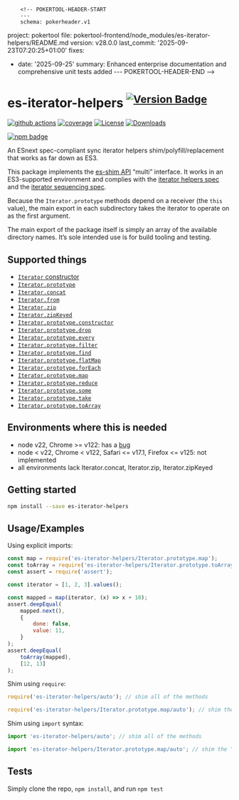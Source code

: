         <!-- POKERTOOL-HEADER-START
        ---
        schema: pokerheader.v1
project: pokertool
file: pokertool-frontend/node_modules/es-iterator-helpers/README.md
version: v28.0.0
last_commit: '2025-09-23T07:20:25+01:00'
fixes:
- date: '2025-09-25'
  summary: Enhanced enterprise documentation and comprehensive unit tests added
        ---
        POKERTOOL-HEADER-END -->
# es-iterator-helpers <sup>[![Version Badge][npm-version-svg]][package-url]</sup>

[![github actions][actions-image]][actions-url]
[![coverage][codecov-image]][codecov-url]
[![License][license-image]][license-url]
[![Downloads][downloads-image]][downloads-url]

[![npm badge][npm-badge-png]][package-url]

An ESnext spec-compliant sync iterator helpers shim/polyfill/replacement that works as far down as ES3.

This package implements the [es-shim API](https://github.com/es-shims/api) “multi” interface. It works in an ES3-supported environment and complies with the [iterator helpers spec](https://tc39.es/proposal-iterator-helpers/) and the [iterator sequencing spec](https://tc39.es/proposal-iterator-sequencing/).

Because the `Iterator.prototype` methods depend on a receiver (the `this` value), the main export in each subdirectory takes the iterator to operate on as the first argument.

The main export of the package itself is simply an array of the available directory names. It’s sole intended use is for build tooling and testing.

## Supported things

 - [`Iterator` constructor](https://tc39.es/proposal-iterator-helpers/#sec-iterator-constructor)
 - [`Iterator.prototype`](https://tc39.es/proposal-iterator-helpers/#sec-iterator.prototype)
 - [`Iterator.concat`](https://tc39.es/proposal-iterator-sequencing/)
 - [`Iterator.from`](https://tc39.es/proposal-iterator-helpers/#sec-iterator.from)
 - [`Iterator.zip`](https://tc39.es/proposal-joint-iteration/#sec-iterator.zip)
 - [`Iterator.zipKeyed`](https://tc39.es/proposal-joint-iteration/#sec-iterator.zipkeyed)
 - [`Iterator.prototype.constructor`](https://tc39.es/proposal-iterator-helpers/#sec-iteratorprototype.constructor)
 - [`Iterator.prototype.drop`](https://tc39.es/proposal-iterator-helpers/#sec-iteratorprototype.drop)
 - [`Iterator.prototype.every`](https://tc39.es/proposal-iterator-helpers/#sec-iteratorprototype.every)
 - [`Iterator.prototype.filter`](https://tc39.es/proposal-iterator-helpers/#sec-iteratorprototype.filter)
 - [`Iterator.prototype.find`](https://tc39.es/proposal-iterator-helpers/#sec-iteratorprototype.find)
 - [`Iterator.prototype.flatMap`](https://tc39.es/proposal-iterator-helpers/#sec-iteratorprototype.flatmap)
 - [`Iterator.prototype.forEach`](https://tc39.es/proposal-iterator-helpers/#sec-iteratorprototype.foreach)
 - [`Iterator.prototype.map`](https://tc39.es/proposal-iterator-helpers/#sec-iteratorprototype.map)
 - [`Iterator.prototype.reduce`](https://tc39.es/proposal-iterator-helpers/#sec-iteratorprototype.reduce)
 - [`Iterator.prototype.some`](https://tc39.es/proposal-iterator-helpers/#sec-iteratorprototype.some)
 - [`Iterator.prototype.take`](https://tc39.es/proposal-iterator-helpers/#sec-iteratorprototype.take)
 - [`Iterator.prototype.toArray`](https://tc39.es/proposal-iterator-helpers/#sec-iteratorprototype.toarray)

## Environments where this is needed

 - node v22, Chrome >= v122: has a [bug](https://issues.chromium.org/issues/336839115)
 - node < v22, Chrome < v122, Safari <= v17.1, Firefox <= v125: not implemented
 - all environments lack Iterator.concat, Iterator.zip, Iterator.zipKeyed

## Getting started

```sh
npm install --save es-iterator-helpers
```

## Usage/Examples

Using explicit imports:

```js
const map = require('es-iterator-helpers/Iterator.prototype.map');
const toArray = require('es-iterator-helpers/Iterator.prototype.toArray');
const assert = require('assert');

const iterator = [1, 2, 3].values();

const mapped = map(iterator, (x) => x + 10);
assert.deepEqual(
	mapped.next(),
    {
        done: false,
        value: 11,
    }
);
assert.deepEqual(
    toArray(mapped),
    [12, 13]
);
```

Shim using `require`:

```js
require('es-iterator-helpers/auto'); // shim all of the methods

require('es-iterator-helpers/Iterator.prototype.map/auto'); // shim the “map” method
```

Shim using `import` syntax:

[](#preventEval)
```js
import 'es-iterator-helpers/auto'; // shim all of the methods

import 'es-iterator-helpers/Iterator.prototype.map/auto'; // shim the “map” method
```

## Tests
Simply clone the repo, `npm install`, and run `npm test`

[package-url]: https://npmjs.org/package/es-iterator-helpers
[npm-version-svg]: https://versionbadg.es/es-shims/iterator-helpers.svg
[deps-svg]: https://david-dm.org/es-shims/iterator-helpers.svg
[deps-url]: https://david-dm.org/es-shims/iterator-helpers
[dev-deps-svg]: https://david-dm.org/es-shims/iterator-helpers/dev-status.svg
[dev-deps-url]: https://david-dm.org/es-shims/iterator-helpers#info=devDependencies
[npm-badge-png]: https://nodei.co/npm/es-iterator-helpers.png?downloads=true&stars=true
[license-image]: https://img.shields.io/npm/l/es-iterator-helpers.svg
[license-url]: LICENSE
[downloads-image]: https://img.shields.io/npm/dm/es-iterator-helpers.svg
[downloads-url]: https://npm-stat.com/charts.html?package=es-iterator-helpers
[codecov-image]: https://codecov.io/gh/es-shims/iterator-helpers/branch/main/graphs/badge.svg
[codecov-url]: https://app.codecov.io/gh/es-shims/iterator-helpers/
[actions-image]: https://img.shields.io/endpoint?url=https://github-actions-badge-u3jn4tfpocch.runkit.sh/es-shims/iterator-helpers
[actions-url]: https://github.com/es-shims/iterator-helpers/actions
